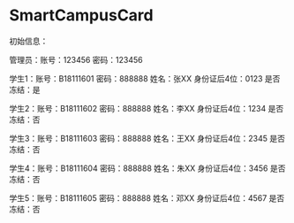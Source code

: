 # SmartCampusCard

初始信息：

管理员：账号：123456
         密码：123456

学生1：账号：B18111601
        密码：888888
	姓名：张XX
	身份证后4位：0123
	是否冻结：是

学生2：账号：B18111602
       密码：888888
	姓名：李XX
	身份证后4位：1234
	是否冻结：否

学生3：账号：B18111603
        密码：888888
	姓名：王XX
	身份证后4位：2345
	是否冻结：否


学生4：账号：B18111604
        密码：888888
	姓名：朱XX
	身份证后4位：3456
	是否冻结：否


学生5：账号：B18111605
        密码：888888
	姓名：邓XX
	身份证后4位：4567
	是否冻结：否
